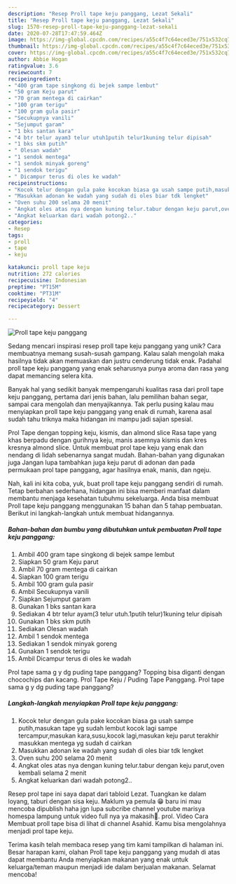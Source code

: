 ```yaml
---
description: "Resep Proll tape keju panggang, Lezat Sekali"
title: "Resep Proll tape keju panggang, Lezat Sekali"
slug: 1570-resep-proll-tape-keju-panggang-lezat-sekali
date: 2020-07-28T17:47:59.464Z
image: https://img-global.cpcdn.com/recipes/a55c4f7c64eced3e/751x532cq70/proll-tape-keju-panggang-foto-resep-utama.jpg
thumbnail: https://img-global.cpcdn.com/recipes/a55c4f7c64eced3e/751x532cq70/proll-tape-keju-panggang-foto-resep-utama.jpg
cover: https://img-global.cpcdn.com/recipes/a55c4f7c64eced3e/751x532cq70/proll-tape-keju-panggang-foto-resep-utama.jpg
author: Abbie Hogan
ratingvalue: 3.6
reviewcount: 7
recipeingredient:
- "400 gram tape singkong di bejek sampe lembut"
- "50 gram Keju parut"
- "70 gram mentega di cairkan"
- "100 gram terigu"
- "100 gram gula pasir"
- "Secukupnya vanili"
- "Sejumput garam"
- "1 bks santan kara"
- "4 btr telur ayam3 telur utuh1putih telur1kuning telur dipisah"
- "1 bks skm putih"
- " Olesan wadah"
- "1 sendok mentega"
- "1 sendok minyak goreng"
- "1 sendok terigu"
- " Dicampur terus di oles ke wadah"
recipeinstructions:
- "Kocok telur dengan gula pake kocokan biasa ga usah sampe putih,masukan tape yg sudah lembut kocok lagi sampe tercampur,masukan kara,susu,kocok lagi,masukan keju parut terakhir masukkan mentega yg sudah d cairkan"
- "Masukkan adonan ke wadah yang sudah di oles biar tdk lengket"
- "Oven suhu 200 selama 20 menit"
- "Angkat oles atas nya dengan kuning telur.tabur dengan keju parut,oven kembali selama 2 menit"
- "Angkat keluarkan dari wadah potong2.."
categories:
- Resep
tags:
- proll
- tape
- keju

katakunci: proll tape keju 
nutrition: 272 calories
recipecuisine: Indonesian
preptime: "PT15M"
cooktime: "PT31M"
recipeyield: "4"
recipecategory: Dessert

---
```



![Proll tape keju panggang](https://img-global.cpcdn.com/recipes/a55c4f7c64eced3e/751x532cq70/proll-tape-keju-panggang-foto-resep-utama.jpg)

Sedang mencari inspirasi resep proll tape keju panggang yang unik? Cara membuatnya memang susah-susah gampang. Kalau salah mengolah maka hasilnya tidak akan memuaskan dan justru cenderung tidak enak. Padahal proll tape keju panggang yang enak seharusnya punya aroma dan rasa yang dapat memancing selera kita.

Banyak hal yang sedikit banyak mempengaruhi kualitas rasa dari proll tape keju panggang, pertama dari jenis bahan, lalu pemilihan bahan segar, sampai cara mengolah dan menyajikannya. Tak perlu pusing kalau mau menyiapkan proll tape keju panggang yang enak di rumah, karena asal sudah tahu triknya maka hidangan ini mampu jadi sajian spesial.

Prol Tape dengan topping keju, kismis, dan almond slice Rasa tape yang khas berpadu dengan gurihnya keju, manis asemnya kismis dan kres kresnya almond slice. Untuk membuat prol tape keju yang enak dan nendang di lidah sebenarnya sangat mudah. Bahan-bahan yang digunakan juga Jangan lupa tambahkan juga keju parut di adonan dan pada permukaan prol tape panggang, agar hasilnya enak, manis, dan ngeju.


Nah, kali ini kita coba, yuk, buat proll tape keju panggang sendiri di rumah. Tetap berbahan sederhana, hidangan ini bisa memberi manfaat dalam membantu menjaga kesehatan tubuhmu sekeluarga. Anda bisa membuat Proll tape keju panggang menggunakan 15 bahan dan 5 tahap pembuatan. Berikut ini langkah-langkah untuk membuat hidangannya.

<!--inarticleads1-->

##### Bahan-bahan dan bumbu yang dibutuhkan untuk pembuatan Proll tape keju panggang:

1. Ambil 400 gram tape singkong di bejek sampe lembut
1. Siapkan 50 gram Keju parut
1. Ambil 70 gram mentega di cairkan
1. Siapkan 100 gram terigu
1. Ambil 100 gram gula pasir
1. Ambil Secukupnya vanili
1. Siapkan Sejumput garam
1. Gunakan 1 bks santan kara
1. Sediakan 4 btr telur ayam(3 telur utuh.1putih telur)1kuning telur dipisah
1. Gunakan 1 bks skm putih
1. Sediakan  Olesan wadah
1. Ambil 1 sendok mentega
1. Sediakan 1 sendok minyak goreng
1. Gunakan 1 sendok terigu
1. Ambil  Dicampur terus di oles ke wadah


Prol tape sama g y dg puding tape panggang? Topping bisa diganti dengan chocochips dan kacang. Prol Tape Keju / Puding Tape Panggang. Prol tape sama g y dg puding tape panggang? 

<!--inarticleads2-->

##### Langkah-langkah menyiapkan Proll tape keju panggang:

1. Kocok telur dengan gula pake kocokan biasa ga usah sampe putih,masukan tape yg sudah lembut kocok lagi sampe tercampur,masukan kara,susu,kocok lagi,masukan keju parut terakhir masukkan mentega yg sudah d cairkan
1. Masukkan adonan ke wadah yang sudah di oles biar tdk lengket
1. Oven suhu 200 selama 20 menit
1. Angkat oles atas nya dengan kuning telur.tabur dengan keju parut,oven kembali selama 2 menit
1. Angkat keluarkan dari wadah potong2..


Resep prol tape ini saya dapat dari tabloid Lezat. Tuangkan ke dalam loyang, taburi dengan sisa keju. Maklum ya pemula 😁 baru ini mau mencoba dipublish haha jgn lupa subcribe channel youtube marisya homespa lampung untuk video full nya ya makasih🙏. prol. Video Cara Membuat proll tape bisa di lihat di channel Asahid. Kamu bisa mengolahnya menjadi prol tape keju. 

Terima kasih telah membaca resep yang tim kami tampilkan di halaman ini. Besar harapan kami, olahan Proll tape keju panggang yang mudah di atas dapat membantu Anda menyiapkan makanan yang enak untuk keluarga/teman maupun menjadi ide dalam berjualan makanan. Selamat mencoba!
